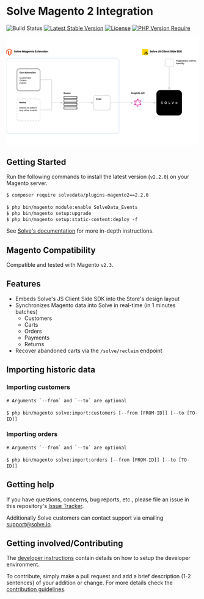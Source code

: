 # Solve Magento 2 Integration

![Build Status](https://github.com/solvedata/plugins-magento2/workflows/ci/badge.svg)
[![Latest Stable Version](https://poser.pugx.org/solvedata/plugins-magento2/v)](https://packagist.org/packages/solvedata/plugins-magento2)
[![License](https://poser.pugx.org/solvedata/plugins-magento2/license)](https://github.com/solvedata/plugins-magento2/blob/main/LICENSE)
[![PHP Version Require](https://poser.pugx.org/solvedata/plugins-magento2/require/php)](https://packagist.org/packages/solvedata/plugins-magento2)

![Integration Architecture](extension-architecture.svg)

## Getting Started

Run the following commands to install the latest version (`v2.2.0`) on your Magento server.

```shell
$ composer require solvedata/plugins-magento2==2.2.0

$ php bin/magento module:enable SolveData_Events
$ php bin/magento setup:upgrade
$ php bin/magento setup:static-content:deploy -f
```

See [Solve's documentation](https://docs.solvedata.app/latest/integrations/magento) for more in-depth instructions.

## Magento Compatibility

Compatible and tested with Magento `v2.3`.

## Features

- Embeds Solve's JS Client Side SDK into the Store's design layout
- Synchronizes Magento data into Solve in real-time (in 1 minutes batches)
    - Customers
    - Carts
    - Orders
    - Payments
    - Returns
- Recover abandoned carts via the `/solve/reclaim` endpoint

## Importing historic data

### Importing customers


```shell
# Arguments `--from` and `--to` are optional

$ php bin/magento solve:import:customers [--from [FROM-ID]] [--to [TO-ID]]
```

### Importing orders


```shell
# Arguments `--from` and `--to` are optional

$ php bin/magento solve:import:orders [--from [FROM-ID]] [--to [TO-ID]]
```

## Getting help

If you have questions, concerns, bug reports, etc., please file an issue in this repository's [Issue Tracker](https://github.com/solvedata/plugins-magento2/issues).

Additionally Solve customers can contact support via emailing support@solve.io.

## Getting involved/Contributing

The [developer instructions](DEVELOPING.md) contain details on how to setup the developer environment.

To contribute, simply make a pull request and add a brief description (1-2 sentences) of your addition or change.
For more details check the [contribution guidelines](CONTRIBUTING.md).
